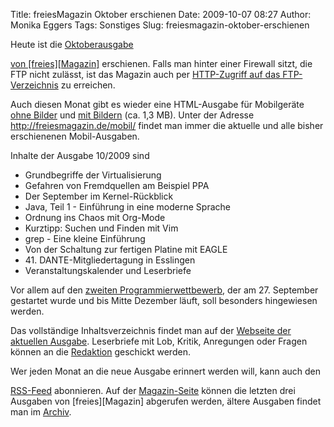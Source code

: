 Title: freiesMagazin Oktober erschienen
Date: 2009-10-07 08:27
Author: Monika Eggers
Tags: Sonstiges
Slug: freiesmagazin-oktober-erschienen

Heute ist die
<a href="ftp://ftp.freiesmagazin.de/2009/freiesMagazin-2009-10.pdf">Oktoberausgabe  

von
[freies][Magazin]</a>
erschienen. Falls man hinter einer Firewall sitzt, die FTP nicht
zulässt, ist das Magazin auch per [HTTP-Zugriff auf das
FTP-Verzeichnis](http://www.freiesmagazin.de/ftp/2009/freiesMagazin-2009-10.pdf)
zu erreichen.


Auch diesen Monat gibt es wieder eine HTML-Ausgabe für Mobilgeräte [ohne
Bilder](http://freiesmagazin.de/mobil/freiesMagazin-2009-10.html) und
[mit
Bildern](http://freiesmagazin.de/mobil/freiesMagazin-2009-10-bilder.html)
(ca. 1,3 MB). Unter der Adresse <http://freiesmagazin.de/mobil/> findet
man immer die aktuelle und alle bisher erschienenen Mobil-Ausgaben.


<!--break--><!--break-->

Inhalte der Ausgabe 10/2009 sind


-   Grundbegriffe der Virtualisierung
-   Gefahren von Fremdquellen am Beispiel PPA
-   Der September im Kernel-Rückblick
-   Java, Teil 1 - Einführung in eine moderne Sprache
-   Ordnung ins Chaos mit Org-Mode
-   Kurztipp: Suchen und Finden mit Vim
-   grep - Eine kleine Einführung
-   Von der Schaltung zur fertigen Platine mit EAGLE
-   41\. DANTE-Mitgliedertagung in Esslingen
-   Veranstaltungskalender und Leserbriefe


Vor allem auf den [zweiten
Programmierwettbewerb](http://www.freiesmagazin.de/20090927-zweiter-programmierwettbewerb-gestartet),
der am 27. September gestartet wurde und bis Mitte Dezember läuft, soll
besonders hingewiesen werden.


Das vollständige Inhaltsverzeichnis findet man auf der [Webseite der
aktuellen Ausgabe](http://www.freiesmagazin.de/freiesMagazin-2009-10).
Leserbriefe mit Lob, Kritik, Anregungen oder Fragen können an die
[Redaktion](http://www.freiesmagazin.de/kontakt) geschickt werden.


Wer jeden Monat an die neue Ausgabe erinnert werden will, kann auch den  

[RSS-Feed](http://www.freiesmagazin.de/rss.xml) abonnieren. Auf der
[Magazin-Seite](http://www.freiesmagazin.de/magazin) können die letzten
drei Ausgaben von
[freies][Magazin]
abgerufen werden, ältere Ausgaben findet man im
[Archiv](http://www.freiesmagazin.de/archiv).



